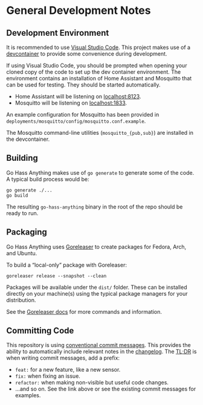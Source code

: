 <!--
 Copyright (c) 2023 Joshua Rich <joshua.rich@gmail.com>

 This software is released under the MIT License.
 https://opensource.org/licenses/MIT
-->

# General Development Notes

## Development Environment

It is recommended to use [Visual Studio Code](https://code.visualstudio.com/).
This project makes use of a [devcontainer](https://containers.dev/) to provide
some convenience during development.

If using Visual Studio Code, you should be prompted when opening your cloned
copy of the code to set up the dev container environment. The environment contains an
installation of Home Assistant and Mosquitto that can be used for testing. They should be
started automatically.

- Home Assistant will be listening on [localhost:8123](http://localhost:8123).
- Mosquitto will be listening on [localhost:1833](localhost:1833).

An example configuration for Mosquitto has been provided in
`deployments/mosquitto/config/mosquitto.conf.example`.

The Mosquitto command-line utilities (`mosquitto_{pub,sub}`) are installed in
the devcontainer.

## Building

Go Hass Anything makes use of `go generate` to generate some of the code. A
typical build process would be:

```shell
go generate ./...
go build
```

The resulting `go-hass-anything` binary in the root of the repo should be ready
to run.

## Packaging

Go Hass Anything uses [Goreleaser](https://goreleaser.com/intro/) to create
packages for Fedora, Arch, and Ubuntu.

To build a “local-only” package with Goreleaser:

```shell
goreleaser release --snapshot --clean
```

Packages will be available under the `dist/` folder. These can be installed
directly on your machine(s) using the typical package managers for your distribution.

See the [Goreleaser docs](https://goreleaser.com/quick-start/) for more commands
and information.

## Committing Code

This repository is using [conventional commit
messages](https://www.conventionalcommits.org/en/v1.0.0/#summary). This provides
the ability to automatically include relevant notes in the
[changelog](../../CHANGELOG.md). The [TL;DR](https://en.wikipedia.org/wiki/TL;DR)
is when writing commit messages, add a prefix:

- `feat:` for a new feature, like a new sensor.
- `fix:` when fixing an issue.
- `refactor:` when making non-visible but useful code changes.
- …and so on. See the link above or see the existing commit messages for examples.

